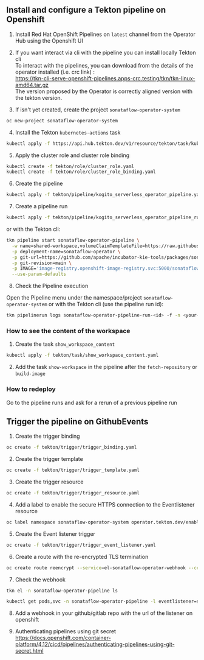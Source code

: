 <!--
   Licensed to the Apache Software Foundation (ASF) under one
   or more contributor license agreements.  See the NOTICE file
   distributed with this work for additional information
   regarding copyright ownership.  The ASF licenses this file
   to you under the Apache License, Version 2.0 (the
   "License"); you may not use this file except in compliance
   with the License.  You may obtain a copy of the License at
     http://www.apache.org/licenses/LICENSE-2.0
   Unless required by applicable law or agreed to in writing,
   software distributed under the License is distributed on an
   "AS IS" BASIS, WITHOUT WARRANTIES OR CONDITIONS OF ANY
   KIND, either express or implied.  See the License for the
   specific language governing permissions and limitations
   under the License.
-->

## Install and configure a Tekton pipeline on Openshift

1. Install Red Hat OpenShift Pipelines on `latest` channel from the Operator Hub using the Openshift UI

2. If you want interact via cli with the pipeline you can install locally Tekton cli  
   To interact with the pipelines, you can download from the details of the operator installed (i.e. crc link) :  
   https://tkn-cli-serve-openshift-pipelines.apps-crc.testing/tkn/tkn-linux-amd64.tar.gz  
   The version proposed by the Operator is correctly aligned version with the tekton version.

3. If isn't yet created, create the project `sonataflow-operator-system`

```sh
oc new-project sonataflow-operator-system
```

4. Install the Tekton `kubernetes-actions` task

```sh
kubectl apply -f https://api.hub.tekton.dev/v1/resource/tekton/task/kubernetes-actions/0.2/raw
```

5. Apply the cluster role and cluster role binding

```sh
kubectl create -f tekton/role/cluster_role.yaml
kubectl create -f tekton/role/cluster_role_binding.yaml
```

6. Create the pipeline

```sh
kubectl apply -f tekton/pipeline/kogito_serverless_operator_pipeline.yaml
```

7. Create a pipeline run

```sh
kubectl apply -f tekton/pipeline/kogito_serverless_operator_pipeline_run.yaml
```

or with the Tekton cli:

```sh
tkn pipeline start sonataflow-operator-pipeline \
  -w name=shared-workspace,volumeClaimTemplateFile=https://raw.githubusercontent.com/apache/incubator-kie-sonataflow-operator/main/tekton/volume/persistent_volume.yaml \
  -p deployment-name=sonataflow-operator \
  -p git-url=https://github.com/apache/incubator-kie-tools/packages/sonataflow-operator.git \
  -p git-revision=main \
  -p IMAGE='image-registry.openshift-image-registry.svc:5000/sonataflow-operator-system/sonataflow-operator:latest' \
  --use-param-defaults
```

8. Check the Pipeline execution

Open the Pipeline menu under the namespace/project `sonataflow-operator-system`
or with the Tekton cli (use the pipeline run id):

```sh
tkn pipelinerun logs sonataflow-operator-pipeline-run-<id> -f -n <your-namespace>
```

### How to see the content of the workspace

1. Create the task `show_workspace_content`

```sh
kubectl apply -f tekton/task/show_workspace_content.yaml
```

2. Add the task `show-workspace` in the pipeline after the `fetch-repository` or `build-image`

### How to redeploy

Go to the pipeline runs and ask for a rerun of a previous pipeline run

## Trigger the pipeline on GithubEvents

1. Create the trigger binding

```sh
oc create -f tekton/trigger/trigger_binding.yaml
```

2. Create the trigger template

```sh
oc create -f tekton/trigger/trigger_template.yaml
```

3. Create the trigger resource

```sh
oc create -f tekton/trigger/trigger_resource.yaml
```

4. Add a label to enable the secure HTTPS connection to the Eventlistener resource

```sh
oc label namespace sonataflow-operator-system operator.tekton.dev/enable-annotation=enabled
```

5. Create the Event listener trigger

```sh
oc create -f tekton/trigger/trigger_event_listener.yaml
```

6. Create a route with the re-encrypted TLS termination

```sh
oc create route reencrypt --service=el-sonataflow-operator-webhook --cert=tls.crt --key=tls.key --ca-cert=ca.crt --hostname=<hostname>
```

7. Check the webhook

```sh
tkn el -n sonataflow-operator-pipeline ls
```

```sh
kubectl get pods,svc -n sonataflow-operator-pipeline -l eventlistener=sonataflow-operator-webhook
```

8. Add a webhook in your github/gitlab repo with the url of the listener on openshift

9. Authenticating pipelines using git secret
   https://docs.openshift.com/container-platform/4.12/cicd/pipelines/authenticating-pipelines-using-git-secret.html
